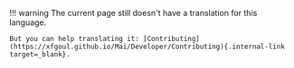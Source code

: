 !!! warning
    The current page still doesn't have a translation for this language.

    But you can help translating it: [Contributing](https://xfgoul.github.io/Mai/Developer/Contributing){.internal-link target=_blank}.
